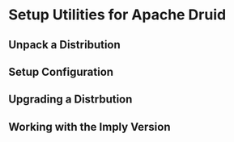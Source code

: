 # Setup Utilities for Apache Druid

## Unpack a Distribution

## Setup Configuration

## Upgrading a Distrbution

## Working with the Imply Version

